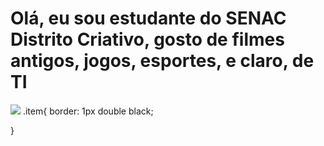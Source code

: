 <h1>Olá, eu sou estudante do SENAC Distrito Criativo, gosto de filmes antigos, jogos, esportes, e claro, de TI</h1>
<img class="item" src="https://i.ytimg.com/vi/qhLXKBDywk8/maxresdefault.jpg" />
.item{
border: 1px double black;

}

